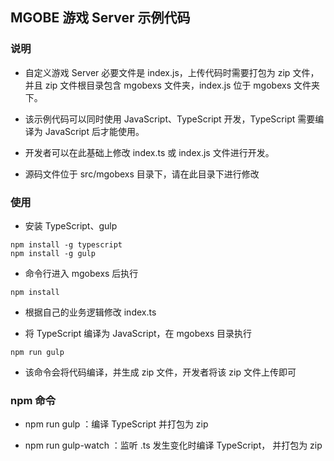 ## MGOBE 游戏 Server 示例代码

### 说明

- 自定义游戏 Server 必要文件是 index.js，上传代码时需要打包为 zip 文件，并且 zip 文件根目录包含 mgobexs 文件夹，index.js 位于 mgobexs 文件夹下。

- 该示例代码可以同时使用 JavaScript、TypeScript 开发，TypeScript 需要编译为 JavaScript 后才能使用。

- 开发者可以在此基础上修改 index.ts 或 index.js 文件进行开发。

- 源码文件位于 src/mgobexs 目录下，请在此目录下进行修改

### 使用

- 安装 TypeScript、gulp

```
npm install -g typescript
npm install -g gulp
```

- 命令行进入 mgobexs 后执行 

```
npm install
```

- 根据自己的业务逻辑修改 index.ts

- 将 TypeScript 编译为 JavaScript，在 mgobexs 目录执行

```
npm run gulp
```

- 该命令会将代码编译，并生成 zip 文件，开发者将该 zip 文件上传即可

### npm 命令

- npm run gulp ：编译 TypeScript 并打包为 zip

- npm run gulp-watch ：监听 .ts 发生变化时编译 TypeScript， 并打包为 zip

